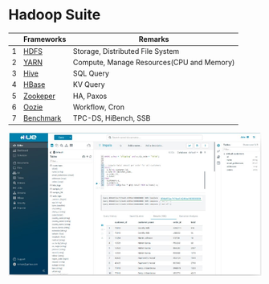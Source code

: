 # Hadoop Suite

| |Frameworks|Remarks|
|---|---|---|
|1|<a href='https://github.com/barneywill/hadoop_suite/tree/main/HDFS'>HDFS</a>|Storage, Distributed File System|
|2|<a href='https://github.com/barneywill/hadoop_suite/tree/main/YARN'>YARN</a>|Compute, Manage Resources(CPU and Memory)|
|3|<a href='https://github.com/barneywill/hadoop_suite/tree/main/Hive'>Hive</a>|SQL Query|
|4|<a href='https://github.com/barneywill/hadoop_suite/tree/main/HBase'>HBase</a>|KV Query|
|5|<a href='https://github.com/barneywill/hadoop_suite/tree/main/Zookeeper'>Zookeper</a>|HA, Paxos|
|6|<a href='https://github.com/barneywill/hadoop_suite/tree/main/Oozie'>Oozie</a>|Workflow, Cron|
|7|<a href='https://github.com/barneywill/hadoop_suite/tree/main/Benchmark'>Benchmark</a>|TPC-DS, HiBench, SSB|

![Hue](https://github.com/barneywill/hadoop_suite/blob/main/imgs/hue.jpg)